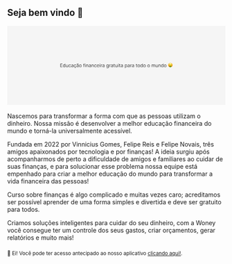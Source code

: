 ## Seja bem vindo 👋

![Woney cover](https://github.com/woneylabs/.github/blob/main/assets/github-cover.png)

Nascemos para transformar a forma com que as pessoas utilizam o dinheiro. Nossa missão é desenvolver a melhor educação financeira do mundo e torná-la universalmente acessível.

Fundada em 2022 por Vinnicius Gomes, Felipe Reis e Felipe Novais, três amigos apaixonados por tecnologia e por finanças! A ideia surgiu após acompanharmos de perto a dificuldade de amigos e familiares ao cuidar de suas finanças, e para solucionar esse problema nossa equipe está empenhado para criar a melhor educação do mundo para transformar a vida financeira das pessoas!

Curso sobre finanças é algo complicado e muitas vezes caro; acreditamos ser possível aprender de uma forma simples e divertida e deve ser gratuito para todos.

Criamos soluções inteligentes para cuidar do seu dinheiro, com a Woney você consegue ter um controle dos seus gastos, criar orçamentos, gerar relatórios e muito mais!

<sub>🤫 Ei! Você pode ter acesso antecipado ao nosso aplicativo [clicando aqui!](https://form.typeform.com/to/h4lHvv9g).</sub>

<!--
Made with 💚
-->
